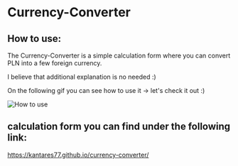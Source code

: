 # Currency-Converter

## How to use:

The Currency-Converter is a simple calculation form where you can convert PLN into a few foreign currency.

I believe that additional explanation is no needed :)

On the following gif you can see how to use it -> let's check it out :)

![How to use](https://images/Currency-Conventer_howToUse.gif)

## calculation form you can find under the following link:

https://kantares77.github.io/currency-converter/
